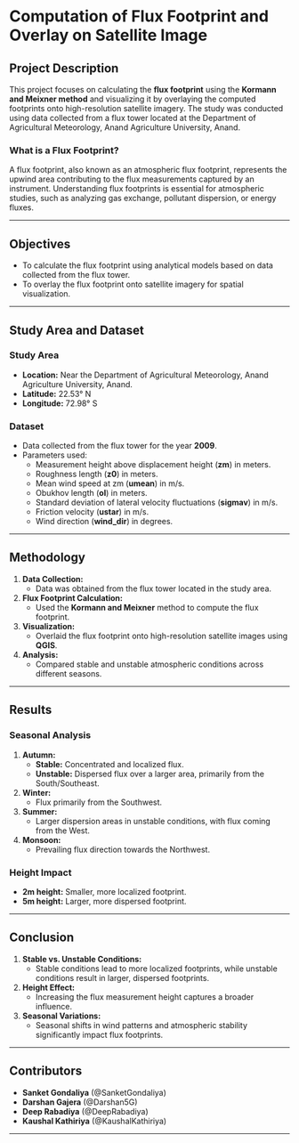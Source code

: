 # Computation of Flux Footprint and Overlay on Satellite Image

## Project Description
This project focuses on calculating the **flux footprint** using the **Kormann and Meixner method** and visualizing it by overlaying the computed footprints onto high-resolution satellite imagery. The study was conducted using data collected from a flux tower located at the Department of Agricultural Meteorology, Anand Agriculture University, Anand.

### What is a Flux Footprint?
A flux footprint, also known as an atmospheric flux footprint, represents the upwind area contributing to the flux measurements captured by an instrument. Understanding flux footprints is essential for atmospheric studies, such as analyzing gas exchange, pollutant dispersion, or energy fluxes.

---

## Objectives
- To calculate the flux footprint using analytical models based on data collected from the flux tower.
- To overlay the flux footprint onto satellite imagery for spatial visualization.

---

## Study Area and Dataset
### Study Area
- **Location:** Near the Department of Agricultural Meteorology, Anand Agriculture University, Anand.
- **Latitude:** 22.53° N
- **Longitude:** 72.98° S

### Dataset
- Data collected from the flux tower for the year **2009**.
- Parameters used:
  - Measurement height above displacement height (**zm**) in meters.
  - Roughness length (**z0**) in meters.
  - Mean wind speed at zm (**umean**) in m/s.
  - Obukhov length (**ol**) in meters.
  - Standard deviation of lateral velocity fluctuations (**sigmav**) in m/s.
  - Friction velocity (**ustar**) in m/s.
  - Wind direction (**wind_dir**) in degrees.

---

## Methodology
1. **Data Collection:**
   - Data was obtained from the flux tower located in the study area.
2. **Flux Footprint Calculation:**
   - Used the **Kormann and Meixner** method to compute the flux footprint.
3. **Visualization:**
   - Overlaid the flux footprint onto high-resolution satellite images using **QGIS**.
4. **Analysis:**
   - Compared stable and unstable atmospheric conditions across different seasons.

---

## Results
### Seasonal Analysis
1. **Autumn:**
   - **Stable:** Concentrated and localized flux.
   - **Unstable:** Dispersed flux over a larger area, primarily from the South/Southeast.
2. **Winter:**
   - Flux primarily from the Southwest.
3. **Summer:**
   - Larger dispersion areas in unstable conditions, with flux coming from the West.
4. **Monsoon:**
   - Prevailing flux direction towards the Northwest.

### Height Impact
- **2m height:** Smaller, more localized footprint.
- **5m height:** Larger, more dispersed footprint.

---

## Conclusion
1. **Stable vs. Unstable Conditions:**
   - Stable conditions lead to more localized footprints, while unstable conditions result in larger, dispersed footprints.
2. **Height Effect:**
   - Increasing the flux measurement height captures a broader influence.
3. **Seasonal Variations:**
   - Seasonal shifts in wind patterns and atmospheric stability significantly impact flux footprints.

---

## Contributors
- **Sanket Gondaliya** (@SanketGondaliya)
- **Darshan Gajera** (@Darshan5G)
- **Deep Rabadiya** (@DeepRabadiya)
- **Kaushal Kathiriya** (@KaushalKathiriya)

---


